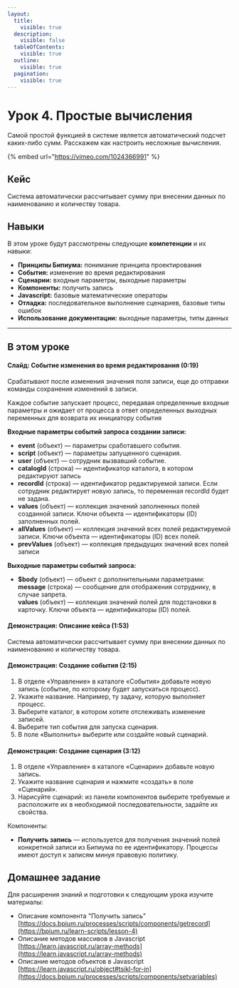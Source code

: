 ```yaml
---
layout:
  title:
    visible: true
  description:
    visible: false
  tableOfContents:
    visible: true
  outline:
    visible: true
  pagination:
    visible: true
---
```


# Урок 4. Простые вычисления

Самой простой функцией в системе является автоматический подсчет каких-либо сумм. Расскажем как настроить несложные вычисления.

{% embed url="https://vimeo.com/1024366991" %}

## Кейс

Система автоматически рассчитывает сумму при внесении данных по наименованию и количеству товара.

## Навыки

В этом уроке будут рассмотрены следующие **компетенции** и их навыки:

* **Принципы Бипиума:** понимание принципа проектирования
* **События:** изменение во время редактирования
* **Сценарии:** входные параметры, выходные параметры
* **Компоненты:** получить запись
* **Javascript:** базовые математические операторы
* **Отладка:** последовательное выполнение сценариев, базовые типы ошибок
* **Использование документации:** выходные параметры, типы данных

***

## В этом уроке

#### **Слайд: Событие изменения во время редактирования (0:19)**

Срабатывают после изменения значения поля записи, еще до отправки команды сохранения изменений в записи.

Каждое событие запускает процесс, передавая определенные входные параметры и ожидает от процесса в ответ определенных выходных переменных для возврата их инициатору события

**Входные параметры событий запроса создании записи:**

* **event** (объект) — параметры сработавшего события.
* **script** (объект) — параметры запущенного сценария.
* **user** (объект) — сотрудник вызвавший событие.
* **catalogId** (строка) — идентификатор каталога, в котором редактируют запись
* **recordId** (строка) — идентификатор редактируемой записи. Если сотрудник редактирует новую запись, то переменная recordId будет не задана.
* **values** (объект) — коллекция значений заполненных полей созданной записи. Ключи объекта — идентификаторы (ID) заполненных полей.
* **allValues** (объект) — коллекция значений всех полей редактируемой записи. Ключи объекта — идентификаторы (ID) всех полей.
* **prevValues** (объект) — коллекция предыдущих значений всех полей записи

**Выходные параметры событий запроса:**

* **$body** (объект) — объект с дополнительными параметрами:\
  &#x20;   **message** (строка) — сообщение для отображения сотруднику, в случае запрета.\
  &#x20;   **values** (объект) — коллекция значений полей для подстановки в карточку. Ключи объекта — идентификаторы (ID) полей.

#### **Демонстрация: Описание кейса (1:53)**

Система автоматически рассчитывает сумму при внесении данных по наименованию и количеству товара.

#### **Демонстрация: Создание события (2:15)**

1. В отделе «Управление» в каталоге «События» добавьте новую запись (событие, по которому будет запускаться процесс).
2. Укажите название. Например, ту задачу, которую выполняет процесс.
3. Выберите каталог, в котором хотите отслеживать изменение записей.
4. Выберите тип события для запуска сценария.&#x20;
5. В поле «Выполнить» выберите или создайте новый сценарий.

#### **Демонстрация: Создание сценария (3:12)**

1. В отделе «Управление» в каталоге «Сценарии» добавьте новую запись.
2. Укажите название сценария и нажмите «создать» в поле «Сценарий».
3. Нарисуйте сценарий: из панели компонентов выберите требуемые и расположите их в необходимой последовательности, задайте их свойства.

Компоненты:

* **Получить запись** — используется для получения значений полей конкретной записи из Бипиума по ее идентификатору. Процессы имеют доступ к записям минуя правовую политику.

## Домашнее задание

Для расширения знаний и подготовки к следующим урока изучите материалы:

* Описание компонента "Получить запись"\
  [https://docs.bpium.ru/processes/scripts/components/getrecord](https://bpium.ru/learn-scripts/lesson-4)
* Описание методов массивов в Javascript\
  ‍[https://learn.javascript.ru/array-methods](https://learn.javascript.ru/array-methods)
* Описание методов объектов в Javascript\
  ‍[https://learn.javascript.ru/object#tsikl-for-in](https://docs.bpium.ru/processes/scripts/components/setvariables)
